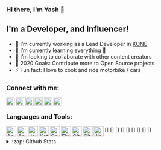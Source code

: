 ### Hi there, I'm Yash 👋

## I'm a Developer, and Influencer!

- 🔭 I’m currently working as a Lead Developer in [KONE](https://www.kone.com/en/)
- 🌱 I’m currently learning everything 🤣
- 👯 I’m looking to collaborate with other content creators
- 🥅 2020 Goals: Contribute more to Open Source projects
- ⚡ Fun fact: I love to cook and ride motorbike / cars

### Connect with me:

[<img align="left" alt="yash786agg | LinkedIn" width="22px" src="https://cdn.jsdelivr.net/npm/simple-icons@v3/icons/linkedin.svg" />][linkedin]
[<img align="left" alt="yash786agg" width="22px" src="https://cdn.jsdelivr.net/npm/simple-icons@3.7.0/icons/medium.svg" />][medium]
[<img align="left" alt="yash786agg" width="22px" src="https://cdn.jsdelivr.net/npm/simple-icons@3.7.0/icons/stackoverflow.svg" />][stackoverflow]
[<img align="left" alt="yash786agg | YouTube" width="22px" src="https://cdn.jsdelivr.net/npm/simple-icons@v3/icons/youtube.svg" />][youtube]
[<img align="left" alt="yash786agg | Twitter" width="22px" src="https://cdn.jsdelivr.net/npm/simple-icons@v3/icons/twitter.svg" />][twitter]
[<img align="left" alt="yash786agg | Instagram" width="22px" src="https://cdn.jsdelivr.net/npm/simple-icons@v3/icons/instagram.svg" />][instagram]

<br />

### Languages and Tools:

[<img align="left" alt="Android Studio Code" width="26px" src="https://cdn.jsdelivr.net/npm/simple-icons@3.7.0/icons/androidstudio.svg" />]
[<img align="left" alt="Android" width="26px" src="https://cdn.jsdelivr.net/npm/simple-icons@3.7.0/icons/android.svg" />]
[<img align="left" alt="Java" width="26px" src="https://cdn.jsdelivr.net/npm/simple-icons@3.7.0/icons/java.svg" />]
[<img align="left" alt="Kotlin" width="26px" src="https://cdn.jsdelivr.net/npm/simple-icons@3.7.0/icons/kotlin.svg" />]
[<img align="left" alt="Gradle" width="26px" src="https://cdn.jsdelivr.net/npm/simple-icons@3.7.0/icons/gradle.svg" />]
[<img align="left" alt="Flutter" width="26px" src="https://cdn.jsdelivr.net/npm/simple-icons@3.7.0/icons/flutter.svg" />]
[<img align="left" alt="Git" width="26px" src="https://cdn.jsdelivr.net/npm/simple-icons@3.7.0/icons/git.svg" />]
[<img align="left" alt="GitHub" width="26px" src="https://cdn.jsdelivr.net/npm/simple-icons@3.7.0/icons/github.svg" />]
[<img align="left" alt="Jira" width="26px" src="https://cdn.jsdelivr.net/npm/simple-icons@3.7.0/icons/jira.svg" />]


<details>
  <summary>:zap: Github Stats</summary>

  <img align="left" alt="codeSTACKr's Github Stats" src="https://github-readme-stats.vercel.app/api?username=yash786agg&show_icons=true&hide_border=true" />

</details>

[linkedin]: https://www.linkedin.com/in/yash-agarwal-72384391/
[medium]: https://medium.com/@yash786agg
[stackoverflow]: https://stackoverflow.com/users/7787620/yash786
[youtube]: https://www.youtube.com/channel/UC9xHSE90mPrIB0DoHzcZxSA/
[twitter]: https://twitter.com/yash786agg
[instagram]: https://www.instagram.com/iamyashagg/
